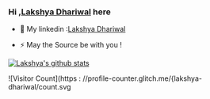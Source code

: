 ### Hi ,[Lakshya Dhariwal](https://lakshya-dhariwal.github.io) here

- :speech_balloon: My linkedin :[Lakshya Dhariwal](https://www.linkedin.com/in/lakshya-dhariwal-51a7411b6)

- ⚡ May the Source be with you ! 




[![Lakshya's github stats](https://github-readme-stats.vercel.app/api?username=lakshya-dhariwal)](https://github.com/lakshya-dhariwal/github-readme-stats)


![Visitor Count](https : //profile-counter.glitch.me/{lakshya-dhariwal/count.svg
